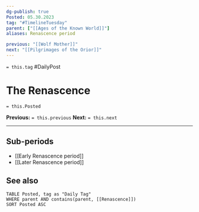 ```yaml
---
dg-publish: true
Posted: 05.30.2023
tag: "#TimelineTuesday"
parent: ["[[Ages of the Known World]]"]
aliases: Renascence period

previous: "[[Wolf Mother]]"
next: "[[Pilgrimages of the Orior]]"
---
```

`= this.tag` #DailyPost 
# The Renascence
`= this.Posted`

**Previous:** `= this.previous`
**Next:** `= this.next`

---

## Sub-periods
- [[Early Renascence period]]
- [[Later Renascence period]]

## See also
```dataview
TABLE Posted, tag as "Daily Tag"
WHERE parent AND contains(parent, [[Renascence]])
SORT Posted ASC
```